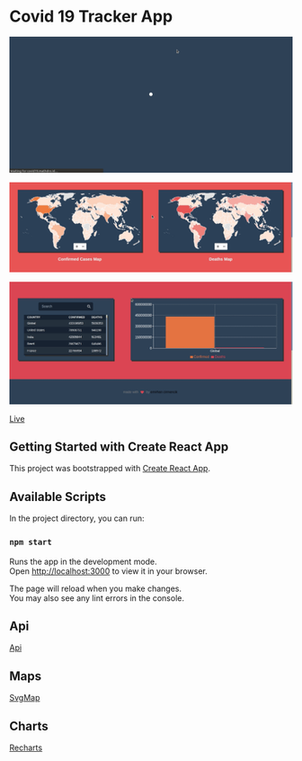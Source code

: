 # Covid 19 Tracker App

![Global Chart](./global-chart.gif)

![Maps](./maps.gif)

![Compare](./compare.gif)

[Live](https://cardguessinggame.netlify.app)

## Getting Started with Create React App

This project was bootstrapped with [Create React App](https://github.com/facebook/create-react-app).

## Available Scripts

In the project directory, you can run:

### `npm start`

Runs the app in the development mode.\
Open [http://localhost:3000](http://localhost:3000) to view it in your browser.

The page will reload when you make changes.\
You may also see any lint errors in the console.

## Api

[Api](https://github.com/mathdroid/covid-19-api)

## Maps

[SvgMap](https://github.com/StephanWagner/svgMap)

## Charts

[Recharts](https://github.com/recharts/recharts)
